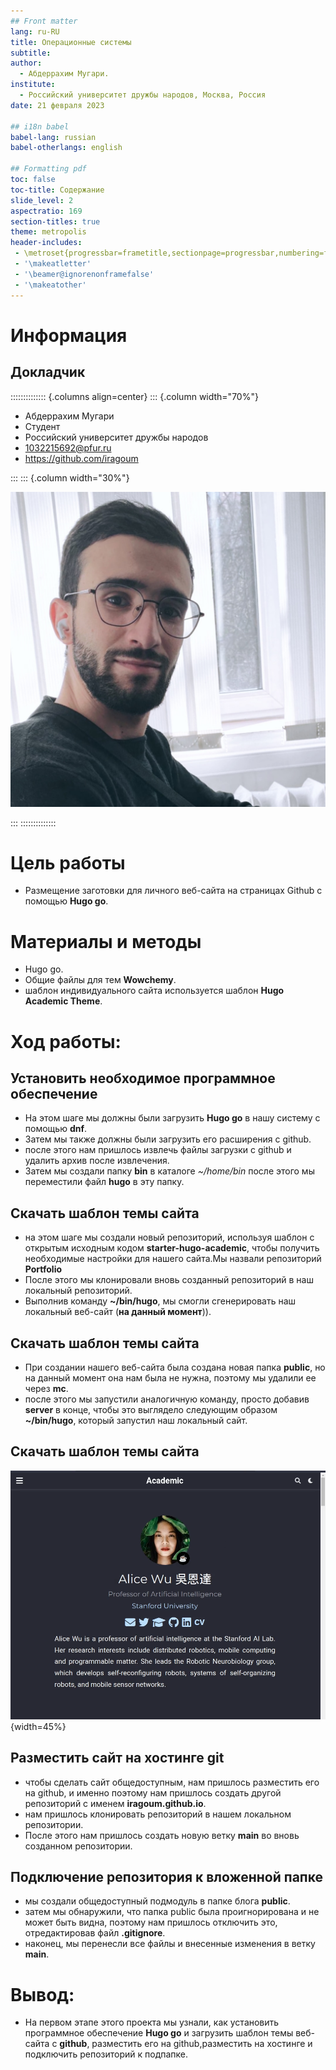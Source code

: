 ```yaml
---
## Front matter
lang: ru-RU
title: Операционные системы
subtitle: 
author:
  - Абдеррахим Мугари.
institute:
  - Российский университет дружбы народов, Москва, Россия
date: 21 февраля 2023

## i18n babel
babel-lang: russian
babel-otherlangs: english

## Formatting pdf
toc: false
toc-title: Содержание
slide_level: 2
aspectratio: 169
section-titles: true
theme: metropolis
header-includes:
 - \metroset{progressbar=frametitle,sectionpage=progressbar,numbering=fraction}
 - '\makeatletter'
 - '\beamer@ignorenonframefalse'
 - '\makeatother'
---
```


# Информация

## Докладчик

:::::::::::::: {.columns align=center}
::: {.column width="70%"}

  * Абдеррахим Мугари
  * Студент
  * Российский университет дружбы народов
  * [1032215692@pfur.ru](mailto:1032215692@pfur.ru)
  * <https://github.com/iragoum>

:::
::: {.column width="30%"}

![](./image/mougari.jpg)

:::
::::::::::::::

# Цель работы

- Размещение заготовки для личного веб-сайта на страницах Github с помощью **Hugo go**.

# Материалы и методы

- Hugo go.
- Общие файлы для тем **Wowchemy**.
- шаблон индивидуального сайта используется шаблон **Hugo Academic Theme**.

# Ход работы:

## Установить необходимое программное обеспечение

* На этом шаге мы должны были загрузить **Hugo go** в нашу систему с помощью **dnf**.
* Затем мы также должны были загрузить его расширения с github.
* после этого нам пришлось извлечь файлы загрузки с github и удалить архив после извлечения.
* Затем мы создали папку **bin** в каталоге *~/home/bin* после этого мы переместили файл **hugo** в эту папку.

##  Скачать шаблон темы сайта

* на этом шаге мы создали новый репозиторий, используя шаблон с открытым исходным кодом **starter-hugo-academic**, чтобы получить необходимые настройки для нашего сайта.Мы назвали репозиторий **Portfolio**
* После этого мы клонировали вновь созданный репозиторий в наш локальный репозиторий.
* Выполнив команду **~/bin/hugo**, мы смогли сгенерировать наш локальный веб-сайт (**на данный момент**)).

##  Скачать шаблон темы сайта

* При создании нашего веб-сайта была создана новая папка **public**, но на данный момент она нам была не нужна, поэтому мы удалили ее через **mc**.
* после этого мы запустили аналогичную команду, просто добавив **server** в конце, чтобы это выглядело следующим образом **~/bin/hugo**, который запустил наш локальный сайт.

##  Скачать шаблон темы сайта 

![Наш локальный сайт](image/12.png){width=45%}

## Разместить сайт на хостинге git

* чтобы сделать сайт общедоступным, нам пришлось разместить его на github, и именно поэтому нам пришлось создать другой репозиторий с именем **iragoum.github.io**.
* нам пришлось клонировать репозиторий в нашем локальном репозитории.
* После этого нам пришлось создать новую ветку **main** во вновь созданном репозитории.

## Подключение репозитория к вложенной папке

* мы создали общедоступный подмодуль в папке блога **public**.
* затем мы обнаружили, что папка public была проигнорирована и не может быть видна, поэтому нам пришлось отключить это, отредактировав файл **.gitignore**.
* наконец, мы перенесли все файлы и внесенные изменения в ветку **main**.


# Вывод:

- На первом этапе этого проекта мы узнали, как установить программное обеспечение **Hugo go** и загрузить шаблон темы веб-сайта с **github**, разместить его на github,разместить на хостинге и подключить репозиторий к подпапке.
